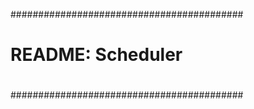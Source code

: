 ##########################################
#                                        #
#       README:    Scheduler             #
#                                        #
##########################################
